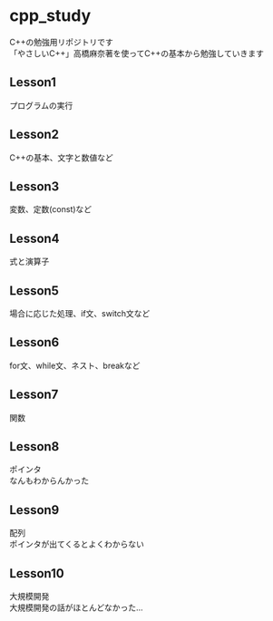 # cpp_study
C++の勉強用リポジトリです  
「やさしいC++」高橋麻奈著を使ってC++の基本から勉強していきます  
## Lesson1  
プログラムの実行
## Lesson2  
C++の基本、文字と数値など  
## Lesson3  
変数、定数(const)など  
## Lesson4  
式と演算子  
## Lesson5  
場合に応じた処理、if文、switch文など  
## Lesson6  
for文、while文、ネスト、breakなど  
## Lesson7  
関数  
## Lesson8  
ポインタ  
なんもわからんかった  
## Lesson9  
配列  
ポインタが出てくるとよくわからない
## Lesson10  
大規模開発  
大規模開発の話がほとんどなかった…
